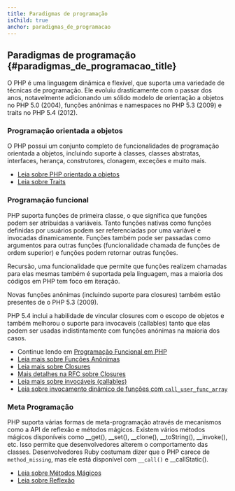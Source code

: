 ```yaml
---
title: Paradigmas de programação
isChild: true
anchor: paradigmas_de_programacao
---
```


## Paradigmas de programação {#paradigmas_de_programacao_title}

O PHP é uma linguagem dinâmica e flexível, que suporta uma variedade de técnicas de programação. Ele evoluiu
drasticamente com o passar dos anos, notavelmente adicionando um sólido modelo de orientação a objetos no PHP 5.0 
(2004), funções anônimas e namespaces no PHP 5.3 (2009) e traits no PHP 5.4 (2012).

### Programação orientada a objetos

O PHP possui um conjunto completo de funcionalidades de programação orientada a objetos, incluindo suporte à classes,
classes abstratas, interfaces, herança, construtores, clonagem, exceções e muito mais.

* [Leia sobre PHP orientado a objetos][oop]
* [Leia sobre Traits][traits]

### Programação funcional

PHP suporta funções de primeira classe, o que significa que funções podem ser atribuidas a variáveis. Tanto funções
nativas como funções definidas por usuários podem ser referenciadas por uma variável e invocadas dinamicamente. Funções
também pode ser passadas como argumentos para outras funções (funcionalidade chamada de funções de ordem superior) e
funções podem retornar outras funções.

Recursão, uma funcionalidade que permite que funções realizem chamadas para elas mesmas também é suportada pela
linguagem, mas a maioria dos códigos em PHP tem foco em iteração.

Novas funções anônimas (incluindo suporte para closures) também estão presentes de o PHP 5.3 (2009).

PHP 5.4 inclui a habilidade de vincular closures com o escopo de objetos e também melhorou o suporte para invocaveis
(callables) tanto que elas podem ser usadas indistintamente com funções anónimas na maioria dos casos.

* Continue lendo em [Programação Funcional em PHP](/pages/Functional-Programming.html)
* [Leia mais sobre Funções Anônimas][anonymous-functions]
* [Leia mais sobre Closures][closure-class]
* [Mais detalhes na RFC sobre Closures][closures-rfc]
* [Leia mais sobre invocáveis (callables)][callables]
* [Leia sobre invocamento dinâmico de funções com `call_user_func_array`][call-user-func-array]

### Meta Programação

PHP suporta várias formas de meta-programação através de mecanismos como a API de reflexão e métodos mágicos. Existem
vários métodos mágicos disponíveis como __get(), __set(), __clone(), __toString(), __invoke(), etc. Isso permite que
desenvolvedores alterem o comportamento das classes. Desenvolvedores Ruby costumam dizer que o PHP carece de
`method_missing`, mas ele está disponível com `__call()` e __callStatic().

* [Leia sobre Métodos Mágicos][magic-methods]
* [Leia sobre Reflexão][reflection]

[namespaces]: http://php.net/manual/en/language.namespaces.php
[overloading]: http://php.net/manual/en/language.oop5.overloading.php
[oop]: http://www.php.net/manual/en/language.oop5.php
[anonymous-functions]: http://www.php.net/manual/en/functions.anonymous.php
[closure-class]: http://php.net/manual/en/class.closure.php
[callables]: http://php.net/manual/en/language.types.callable.php
[magic-methods]: http://php.net/manual/en/language.oop5.magic.php
[reflection]: http://www.php.net/manual/en/intro.reflection.php
[traits]: http://www.php.net/traits
[call-user-func-array]: http://php.net/manual/en/function.call-user-func-array.php
[closures-rfc]: https://wiki.php.net/rfc/closures
